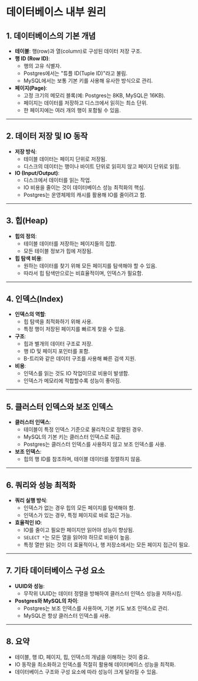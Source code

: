 # 데이터베이스 내부 원리

## 1. 데이터베이스의 기본 개념
- **테이블**: 행(row)과 열(column)로 구성된 데이터 저장 구조.
- **행 ID (Row ID)**:
  - 행의 고유 식별자.
  - Postgres에서는 "튜플 ID(Tuple ID)"라고 불림.
  - MySQL에서는 보통 기본 키를 사용해 유사한 방식으로 관리.
- **페이지(Page)**:
  - 고정 크기의 메모리 블록(예: Postgres는 8KB, MySQL은 16KB).
  - 페이지는 데이터를 저장하고 디스크에서 읽히는 최소 단위.
  - 한 페이지에는 여러 개의 행이 포함될 수 있음.

---

## 2. 데이터 저장 및 IO 동작
- **저장 방식**:
  - 테이블 데이터는 페이지 단위로 저장됨.
  - 디스크의 데이터는 행이나 바이트 단위로 읽히지 않고 페이지 단위로 읽힘.
- **IO (Input/Output)**:
  - 디스크에서 데이터를 읽는 작업.
  - IO 비용을 줄이는 것이 데이터베이스 성능 최적화의 핵심.
  - Postgres는 운영체제의 캐시를 활용해 IO를 줄이려고 함.

---

## 3. 힙(Heap)
- **힙의 정의**:
  - 테이블 데이터를 저장하는 페이지들의 집합.
  - 모든 테이블 정보가 힙에 저장됨.
- **힙 탐색 비용**:
  - 원하는 데이터를 찾기 위해 모든 페이지를 탐색해야 할 수 있음.
  - 따라서 힙 탐색만으로는 비효율적이며, 인덱스가 필요함.

---

## 4. 인덱스(Index)
- **인덱스의 역할**:
  - 힙 탐색을 최적화하기 위해 사용.
  - 특정 행이 저장된 페이지를 빠르게 찾을 수 있음.
- **구조**:
  - 힙과 별개의 데이터 구조로 저장.
  - 행 ID 및 페이지 포인터를 포함.
  - B-트리와 같은 데이터 구조를 사용해 빠른 검색 지원.
- **비용**:
  - 인덱스를 읽는 것도 IO 작업이므로 비용이 발생함.
  - 인덱스가 메모리에 적합할수록 성능이 좋아짐.

---

## 5. 클러스터 인덱스와 보조 인덱스
- **클러스터 인덱스**:
  - 테이블이 특정 인덱스 기준으로 물리적으로 정렬된 경우.
  - MySQL의 기본 키는 클러스터 인덱스로 취급.
  - Postgres는 클러스터 인덱스를 사용하지 않고 보조 인덱스를 사용.
- **보조 인덱스**:
  - 힙의 행 ID를 참조하며, 테이블 데이터를 정렬하지 않음.

---

## 6. 쿼리와 성능 최적화
- **쿼리 실행 방식**:
  - 인덱스가 없는 경우 힙의 모든 페이지를 탐색해야 함.
  - 인덱스가 있는 경우, 특정 페이지로 바로 접근 가능.
- **효율적인 IO**:
  - IO를 줄이고 필요한 페이지만 읽어야 성능이 향상됨.
  - `SELECT *`는 모든 열을 읽어야 하므로 비용이 높음.
  - 특정 열만 읽는 것이 더 효율적이나, 행 저장소에서는 모든 페이지 접근이 필요.

---

## 7. 기타 데이터베이스 구성 요소
- **UUID와 성능**:
  - 무작위 UUID는 데이터 정렬을 방해하여 클러스터 인덱스 성능을 저하시킴.
- **Postgres와 MySQL의 차이**:
  - Postgres는 보조 인덱스를 사용하며, 기본 키도 보조 인덱스로 관리.
  - MySQL은 항상 클러스터 인덱스를 사용.

---

## 8. 요약
- 테이블, 행 ID, 페이지, 힙, 인덱스의 개념을 이해하는 것이 중요.
- IO 동작을 최소화하고 인덱스를 적절히 활용해 데이터베이스 성능을 최적화.
- 데이터베이스 구조와 구성 요소에 따라 성능이 크게 달라질 수 있음.
